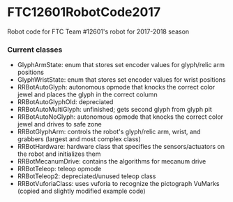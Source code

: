 # FTC12601RobotCode2017
Robot code for FTC Team #12601's robot for 2017-2018 season

### Current classes
- GlyphArmState: enum that stores set encoder values for glyph/relic arm positions
- GlyphWristState: enum that stores set encoder values for wrist positions
- RRBotAutoGlyph: autonomous opmode that knocks the correct color jewel and places the glyph in the correct column
- RRBotAutoGlyphOld: depreciated
- RRBotAutoMultiGlyph: unfinished; gets second glyph from glyph pit
- RRBotAutoNoGlyph: autonomous opmode that knocks the correct color jewel and drives to safe zone
- RRBotGlyphArm: controls the robot's glyph/relic arm, wrist, and grabbers (largest and most complex class)
- RRBotHardware: hardware class that specifies the sensors/actuators on the robot and initializes them
- RRBotMecanumDrive: contains the algorithms for mecanum drive
- RRBotTeleop: teleop opmode
- RRBotTeleop2: depreciated/unused teleop class
- RRBotVuforiaClass: uses vuforia to recognize the pictograph VuMarks (copied and slightly modified example code)
